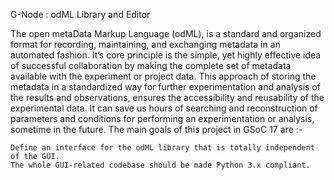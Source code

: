 G-Node : odML Library and Editor

The open metaData Markup Language (odML), is a standard and organized format for recording, maintaining, and exchanging metadata in an automated fashion. It’s core principle is the simple, yet highly effective idea of successful collaboration by making the complete set of metadata available with the experiment or project data. This approach of storing the metadata in a standardized way for further experimentation and analysis of the results and observations, ensures the accessibility and reusability of the experimental data. It can save us hours of searching and reconstruction of parameters and conditions for performing an experimentation or analysis, sometime in the future. The main goals of this project in GSoC 17 are :-

    Define an interface for the odML library that is totally independent of the GUI.
    The whole GUI-related codebase should be made Python 3.x compliant.

